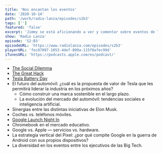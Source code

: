 ```yaml
---
title: 'Nos encantan los eventos'
date: '2020-10-14'
path: '/work/radio-lanza/episodes/s2b3'
tags: ['']
featured: 'false'
excerpt: 'Jimmy se está aficionando a ver y comentar sobre eventos de las Big Tech. En esta ocasión repasamos — a nuestra manera — los acontecimientos más relevantes del Tesla Battery Day y el Google Launch Night In.'
show: 'Radio Lanza'
episode: 'S2:B3'
episodeURL: 'https://www.radiolanza.com/episodes/s2b3'
playerURL: 'fec87097-1053-4def-899a-115f8afec99d'
iTunesURL: 'https://podcasts.apple.com/es/podcast/'
---
```


- [The Social Dilemma](https://www.imdb.com/title/tt11464826/)
- [The Great Hack](https://www.imdb.com/title/tt4736550/)
- [Tesla Battery Day](https://www.theverge.com/2020/9/22/21450840/tesla-battery-day-production-elon-musk-tabless-range-cathode-cobalt-plaid)
- El futuro del automóvil: ¿cuál es la propuesta de valor de Tesla que les permitirá liderar la industria en los próximos años?
  - Cómo construir una marca sostenible en el largo plazo.
  - La evolución del mercado del automóvil: tendencias sociales e inteligencia artificial.
- Sinergias entre las distintas iniciativas de Elon Musk.
- Coches vs. teléfonos móviles.
- [Google Launch Night In](https://www.theverge.com/2020/9/30/21495208/google-pixel-5-event-recap-chromecast-nest-audio-announcements)
- Chromebook en el mercado educativo.
- Google vs. Apple — servicios vs. hardware.
- La estrategia vertical del Pixel: ¿por qué compite Google en la guerra de Android con sus propios dispositivos?
- La diversidad en los eventos entre los ejecutivos de las Big Tech.

